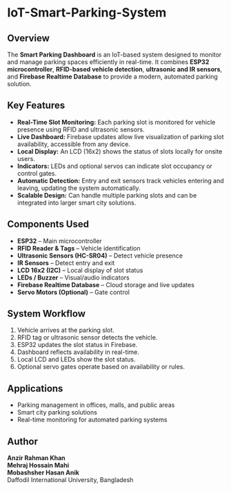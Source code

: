 # IoT-Smart-Parking-System

## Overview
The **Smart Parking Dashboard** is an IoT-based system designed to monitor and manage parking spaces efficiently in real-time. It combines **ESP32 microcontroller**, **RFID-based vehicle detection**, **ultrasonic and IR sensors**, and **Firebase Realtime Database** to provide a modern, automated parking solution.

## Key Features
- **Real-Time Slot Monitoring:** Each parking slot is monitored for vehicle presence using RFID and ultrasonic sensors.  
- **Live Dashboard:** Firebase updates allow live visualization of parking slot availability, accessible from any device.  
- **Local Display:** An LCD (16x2) shows the status of slots locally for onsite users.  
- **Indicators:** LEDs and optional servos can indicate slot occupancy or control gates.  
- **Automatic Detection:** Entry and exit sensors track vehicles entering and leaving, updating the system automatically.  
- **Scalable Design:** Can handle multiple parking slots and can be integrated into larger smart city solutions.

## Components Used
- **ESP32** – Main microcontroller  
- **RFID Reader & Tags** – Vehicle identification  
- **Ultrasonic Sensors (HC-SR04)** – Detect vehicle presence  
- **IR Sensors** – Detect entry and exit  
- **LCD 16x2 (I2C)** – Local display of slot status  
- **LEDs / Buzzer** – Visual/audio indicators  
- **Firebase Realtime Database** – Cloud storage and live updates  
- **Servo Motors (Optional)** – Gate control

## System Workflow
1. Vehicle arrives at the parking slot.  
2. RFID tag or ultrasonic sensor detects the vehicle.  
3. ESP32 updates the slot status in Firebase.  
4. Dashboard reflects availability in real-time.  
5. Local LCD and LEDs show the slot status.  
6. Optional servo gates operate based on availability or rules.

## Applications
- Parking management in offices, malls, and public areas  
- Smart city parking solutions  
- Real-time monitoring for automated parking systems

## Author
**Anzir Rahman Khan**  
**Mehraj Hossain Mahi**  
**Mobashsher Hasan Anik**  
Daffodil International University, Bangladesh  
